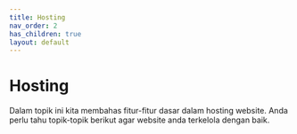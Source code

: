 ```yaml
---
title: Hosting
nav_order: 2
has_children: true
layout: default
---
```


# Hosting

Dalam topik ini kita membahas fitur-fitur dasar dalam hosting website. Anda perlu tahu topik-topik berikut agar website anda terkelola dengan baik.